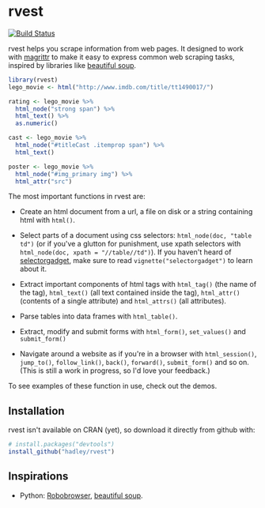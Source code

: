 # rvest

[![Build Status](https://travis-ci.org/hadley/rvest.png?branch=master)](https://travis-ci.org/hadley/rvest)

rvest helps you scrape information from web pages. It designed to work with [magrittr](https://github.com/smbache/magrittr) to make it easy to express common web scraping tasks, inspired by libraries like [beautiful soup](http://www.crummy.com/software/BeautifulSoup/).

```R
library(rvest)
lego_movie <- html("http://www.imdb.com/title/tt1490017/")

rating <- lego_movie %>% 
  html_node("strong span") %>%
  html_text() %>%
  as.numeric()

cast <- lego_movie %>%
  html_node("#titleCast .itemprop span") %>%
  html_text()

poster <- lego_movie %>%
  html_node("#img_primary img") %>%
  html_attr("src")
```

The most important functions in rvest are:

* Create an html document from a url, a file on disk or a string containing
  html with `html()`.

* Select parts of a document using css selectors: `html_node(doc, "table td")`
  (or if you've a glutton for punishment, use xpath selectors with
  `html_node(doc, xpath = "//table//td")`). If you haven't heard of 
  [selectorgadget](http://selectorgadget.com/), make sure to read
  `vignette("selectorgadget")` to learn about it.

* Extract important components of html tags with `html_tag()` (the name of the
  tag), `html_text()` (all text contained inside the tag), `html_attr()`
  (contents of a single attribute) and `html_attrs()` (all attributes).

* Parse tables into data frames with `html_table()`.

* Extract, modify and submit forms with `html_form()`, `set_values()` and
  `submit_form()`

* Navigate around a website as if you're in a browser with `html_session()`,
  `jump_to()`, `follow_link()`, `back()`, `forward()`, `submit_form()` and
  so on. (This is still a work in progress, so I'd love your feedback.)

To see examples of these function in use, check out the demos.

## Installation

rvest isn't available on CRAN (yet), so download it directly from github with:

```R
# install.packages("devtools")
install_github("hadley/rvest")
```

## Inspirations

* Python: [Robobrowser](http://robobrowser.readthedocs.org/en/latest/readme.html),
  [beautiful soup](http://www.crummy.com/software/BeautifulSoup/).
